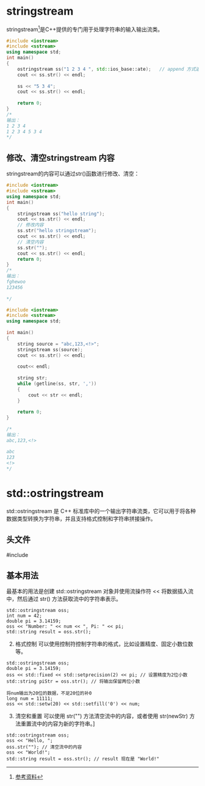 



# stringstream
stringstream[^1]是C++提供的专门用于处理字符串的输入输出流类。

```cpp
#include <iostream>
#include <sstream>
using namespace std;
int main()
{
    ostringstream ss("1 2 3 4 ", std::ios_base::ate);	// append 方式追加
    cout << ss.str() << endl;
 
    ss << "5 3 4";
    cout << ss.str() << endl;
    
    return 0;
}
/*
输出：
1 2 3 4 
1 2 3 4 5 3 4
*/
```

## 修改、清空stringstream 内容
stringstream的内容可以通过str()函数进行修改、清空：
```cpp
#include <iostream>
#include <sstream>
using namespace std;
int main()
{
    stringstream ss("hello string");
    cout << ss.str() << endl;
    // 修改内容
    ss.str("hello stringstream");
    cout << ss.str() << endl;
    // 清空内容
    ss.str("");
    cout << ss.str() << endl;
    return 0;
} 
/*
输出：
fghewoo
123456
 
*/
```


```cpp
#include <iostream>
#include <sstream>
using namespace std;
 
int main()
{
    string source = "abc,123,<!>";
    stringstream ss(source);
    cout << ss.str() << endl;
    
	cout<< endl;
 
    string str;
    while (getline(ss, str, ','))
    {
        cout << str << endl;
    }
 
    return 0;
}
 
/*
输出：
abc,123,<!>
 
abc
123
<!>
*/
```


# std::ostringstream
std::ostringstream 是 C++ 标准库中的一个输出字符串流类，它可以用于将各种数据类型转换为字符串，并且支持格式控制和字符串拼接操作。
## 头文件
#include <sstream>

## 基本用法
最基本的用法是创建 std::ostringstream 对象并使用流操作符 << 将数据插入流中，然后通过 str() 方法获取流中的字符串表示。
```cpp{.line-numbers}
std::ostringstream oss;
int num = 42;
double pi = 3.14159;
oss << "Number: " << num << ", Pi: " << pi;
std::string result = oss.str();
```

2. 格式控制
可以使用控制符控制字符串的格式，比如设置精度、固定小数位数等。
```cpp{.line-numbers}
std::ostringstream oss;
double pi = 3.14159;
oss << std::fixed << std::setprecision(2) << pi; // 设置精度为2位小数
std::string piStr = oss.str(); // 将输出保留两位小数

将num输出为20位的数据，不足20位的补0
long num = 11111;
oss << std::setw(20) << std::setfill('0') << num;
```

3. 清空和重置
可以使用 str("") 方法清空流中的内容，或者使用 str(newStr) 方法重置流中的内容为新的字符串。]
```cpp{.line-numbers}
std::ostringstream oss;
oss << "Hello, ";
oss.str(""); // 清空流中的内容
oss << "World!";
std::string result = oss.str(); // result 现在是 "World!"
```



[^1]:[参考资料](https://blog.csdn.net/weixin_45031801/article/details/136921743)